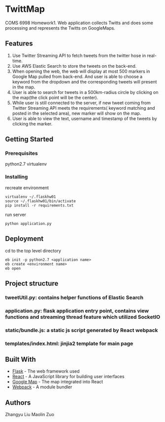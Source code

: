 # TwittMap

COMS 6998 Homework1. 
Web application collects Twitts and does some processing and represents the Twitts on GoogleMaps.


## Features
1. Use Twitter Streaming API to fetch tweets from the twitter hose in real-time.
2. Use AWS Elastic Search to store the tweets on the back-end.
3. When opening the web, the web will display at most 500 markers in Google Map pulled from back-end. And user is able to choose a keyword from the dropdown and the corresponding tweets will present in the map.
4. User is able to search for tweets in a 500km-radius circle by clicking on the map(the click point will be the center).
5. While user is still connected to the server, if new tweet coming from Twitter Streaming API meets the requirements( keyword matching and posted in the selected area), new marker will show on the map.
6. User is able to view the text, username and timestamp of the tweets by clicking the marker.

## Getting Started

### Prerequisites

python2.7 virtualenv

### Installing

recreate environment

```
virtualenv ~/.flaskhw01
source ~/.flaskhw01/bin/activate
pip install -r requirements.txt
```

run server
```
python application.py
```

## Deployment

cd to the top level directory
```
eb init -p python2.7 <application name>
eb create <environment name>
eb open
```

## Project structure
### tweetUtil.py: contains helper functions of Elastic Search
### application.py: flask application entry point, contains view functions and streaming thread feature which utilized SocketIO
### static/bundle.js: a static js script generated by React webpack
### templates/index.html: jinjia2 template for main page
## Built With

* [Flask](http://flask.pocoo.org) - The web framework used
* [React](https://reactjs.org) - A JavaScript library for building user interfaces
* [Google Map](https://developers.google.com/maps/documentation/javascript/) - The map integrated into React
* [Webpack](https://webpack.github.io) - A module bundler



## Authors
Zhangyu Liu
Maolin Zuo


